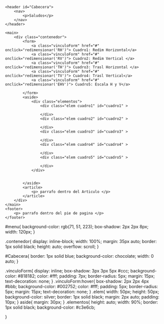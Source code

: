 <!DOCTYPE html>
<html lang="en">
<head>
    <meta charset="UTF-8">
    <link rel="stylesheet" href="estilo.css">
    <title>Tabla de Multiplicar</title>
</head>

<body>
<script src="script01.js"></script>

    <header id="Cabecera">
        <nav>
            <p>Saludos</p>
        </nav>
    </header>

    <main>
        <div class="contenedor">
            <form>
                <a class="vinculoForm" href="#" onclick="redimensionar('RH')"> Cuadro1: Redim Horizontal</a>
                <a class="vinculoForm" href="#" onclick="redimensionar('RV')"> Cuadro2: Redim Vertical </a>
                <a class="vinculoForm" href="#" onclick="redimensionar('TH')"> Cuadro3: Trasl Horizontal </a>
                <a class="vinculoForm" href="#" onclick="redimensionar('TV')"> Cuadro4: Trasl Vertical</a>
                <a class="vinculoForm" href="#" onclick="redimensionar('EHV')"> Cuadro5: Escala H y V</a>

<!--                 <button name="button" value="Enviar" onclick="redimensionar()">Redimensionar</button> -->
            </form>
            <aside>
                <div class="elementos">
                    <div class="elem cuadro1" id="cuadro1" >

                    </div>
                    <div class="elem cuadro2" id="cuadro2" >

                    </div>
                    <div class="elem cuadro3" id="cuadro3" >

                    </div>
                    <div class="elem cuadro4" id="cuadro4" >

                    </div>
                    <div class="elem cuadro5" id="cuadro5" >

                    </div>
                </div>


            </aside>
            <article>
                <p> parrafo dentro del Articulo </p>
            </article>
        </div>
    </main>
    <footer>
        <p> parrafo dentro del pie de pagina </p>
    </footer>
</body>
</html>

#menu{
    background-color: rgb(71, 51, 223);
    box-shadow: 2px 2px 8px;
    width: 120px;
}

.contenedor{
    display: inline-block;
    width: 100%;
    margin: 35px auto;
    border: 1px solid black;
    height: auto;
    overflow: scroll;
}

#Cabecera{
    border: 1px solid blue;
    background-color: chocolate;
    width: 0 auto;
}

.vinculoForm{
    display: inline;
    box-shadow: 3px 3px 5px #ccc;
    background-color: #818182;
    color: #fff;
    padding: 7px;
    border-radius: 5px;
    margin: 15px;
    text-decoration: none;
}
.vinculoForm:hover{
    box-shadow: 2px 2px 4px #bbb;
    background-color: #002752;
    color: #fff;
    padding: 5px;
    border-radius: 5px;
    margin: 15px;
    text-decoration: none;
}
.elem{
    width: 50px;
    height: 50px;
    background-color: silver;
    border: 1px solid black;
    margin: 2px auto;
    padding: 10px;
}
aside{
    margin: 30px;
}
.elementos{
    height: auto;
    width: 90%;
    border: 1px solid black;
    background-color: #c3e6cb;

}
